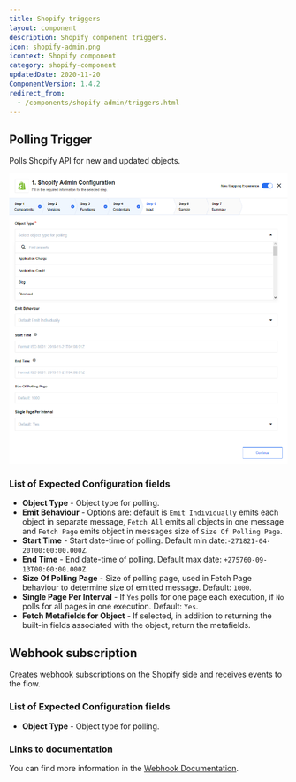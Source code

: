 ```yaml
---
title: Shopify triggers
layout: component
description: Shopify component triggers.
icon: shopify-admin.png
icontext: Shopify component
category: shopify-component
updatedDate: 2020-11-20
ComponentVersion: 1.4.2
redirect_from:
  - /components/shopify-admin/triggers.html
---
```


## Polling Trigger

Polls Shopify API for new and updated objects.

![Polling Trigger](img/get-new-and-update-objects-polling.png)

### List of Expected Configuration fields

*   **Object Type** - Object type for polling.
*   **Emit Behaviour** - Options are: default is `Emit Individually` emits each object in separate message, `Fetch All` emits all objects in one message and `Fetch Page` emits object in messages size of `Size Of Polling Page`.
*   **Start Time** - Start date-time of polling. Default min date:`-271821-04-20T00:00:00.000Z`.
*   **End Time** - End date-time of polling. Default max date: `+275760-09-13T00:00:00.000Z`.
*   **Size Of Polling Page** - Size of polling page, used in Fetch Page behaviour to determine size of emitted message. Default: `1000`.
*   **Single Page Per Interval** - If `Yes` polls for one page each execution, if `No` polls for all pages in one execution. Default: `Yes`.
*   **Fetch Metafields for Object** - If selected, in addition to returning the built-in fields associated with the object, return the metafields.

## Webhook subscription

Creates webhook subscriptions on the Shopify side and receives events to the flow.

### List of Expected Configuration fields

*   **Object Type** - Object type for polling.

### Links to documentation

You can find more information in the [Webhook Documentation](https://help.shopify.com/en/api/reference/events/webhook).
